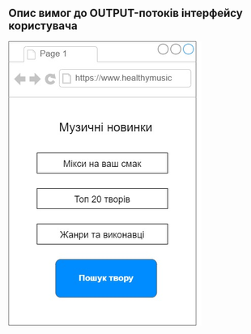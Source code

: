 ## Опис вимог до OUTPUT-потоків інтерфейсу користувача
![](https://github.com/oleksandrblazhko/ai202-prokopenko/blob/ai-202-prokopenko-with_laboratory_work_3/1.4-FuncNonFuncRequirements/1.4.4-NFRUserInterfaceOUTPUT/NFR1.3.jpg?raw=true)
